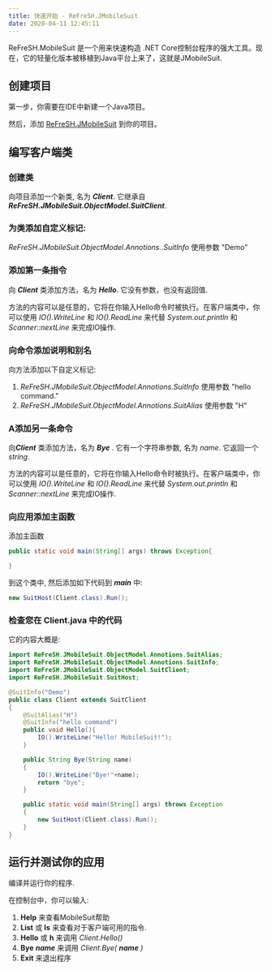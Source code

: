 ```yaml
---
title: 快速开始 - ReFreSH.JMobileSuit
date: 2020-04-11 12:45:11
---
```



ReFreSH.MobileSuit 是一个用来快速构造 .NET Core控制台程序的强大工具。现在，它的轻量化版本被移植到Java平台上来了，这就是JMobileSuit.

## 创建项目

第一步，你需要在IDE中新建一个Java项目。


然后，添加 [ReFreSH.JMobileSuit](https://search.maven.org/artifact/io.github.hit-refresh/JMobileSuit) 到你的项目。

## 编写客户端类

### 创建类

向项目添加一个新类, 名为 ***Client***. 它继承自 ***ReFreSH.JMobileSuit.ObjectModel.SuitClient***.

### 为类添加自定义标记:

*ReFreSH.JMobileSuit.ObjectModel.Annotions..SuitInfo* 使用参数 "Demo"

### 添加第一条指令

向 ***Client*** 类添加方法，名为 ***Hello***. 它没有参数，也没有返回值.

方法的内容可以是任意的，它将在你输入Hello命令时被执行。在客户端类中，你可以使用 *IO().WriteLine* 和 *IO().ReadLine* 来代替 *System.out.println* 和 *Scanner::nextLine* 来完成IO操作.

### 向命令添加说明和别名

向方法添加以下自定义标记:

1. *ReFreSH.JMobileSuit.ObjectModel.Annotions.SuitInfo* 使用参数 "hello command."
2. *ReFreSH.JMobileSuit.ObjectModel.Annotions.SuitAlias* 使用参数 "H"

### A添加另一条命令

向***Client*** 类添加方法，名为 ***Bye*** . 它有一个字符串参数, 名为 *name*. 它返回一个 *string*.

方法的内容可以是任意的，它将在你输入Hello命令时被执行。在客户端类中，你可以使用 *IO().WriteLine* 和 *IO().ReadLine* 来代替 *System.out.println* 和 *Scanner::nextLine* 来完成IO操作.

### 向应用添加主函数

添加主函数

``` java
public static void main(String[] args) throws Exception{

}
```

到这个类中, 然后添加如下代码到 ***main*** 中:

``` java
new SuitHost(Client.class).Run();
```

### 检查您在 Client.java 中的代码

它的内容大概是:

``` java
import ReFreSH.JMobileSuit.ObjectModel.Annotions.SuitAlias;
import ReFreSH.JMobileSuit.ObjectModel.Annotions.SuitInfo;
import ReFreSH.JMobileSuit.ObjectModel.SuitClient;
import ReFreSH.JMobileSuit.SuitHost;

@SuitInfo("Demo")
public class Client extends SuitClient
{
    @SuitAlias("H")
    @SuitInfo("hello command")
    public void Hello(){
        IO().WriteLine("Hello! MobileSuit!");
    }

    public String Bye(String name)
    {
        IO().WriteLine("Bye!"+name);
        return "bye";
    }

    public static void main(String[] args) throws Exception
    {
        new SuitHost(Client.class).Run();
    }
}

```


## 运行并测试你的应用

编译并运行你的程序.

在控制台中，你可以输入:

1. **Help** 来查看MobileSuit帮助
2. **List** 或 **ls** 来查看对于客户端可用的指令.
3. **Hello** 或 **h** 来调用 *Client.Hello()*
4. **Bye** ***name*** 来调用 *Client.Bye(* ***name*** *)*
5. **Exit** 来退出程序

